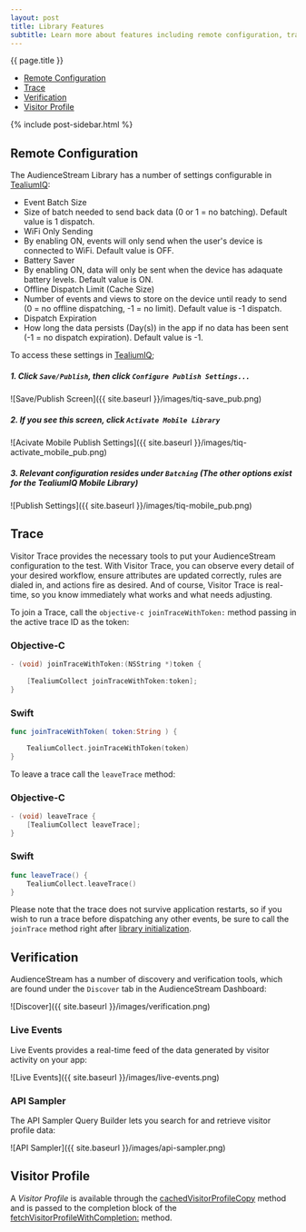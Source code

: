 ```yaml
---
layout: post
title: Library Features
subtitle: Learn more about features including remote configuration, trace, Verification, and Visitor Profile.
---
```

<!--more-->

<div class="sidebar">
	<div class="context_container pageNavigation_wrapper">
		<span class="context_title">{{ page.title }}</span>
		<ul class="pageNavigation">
			<li><a href="features.html#remote-config">Remote Configuration</a></li>
			<li><a href="features.html#trace">Trace</a></li>
			<li><a href="features.html#verification">Verification</a></li>
			<li><a href="features.html#profile">Visitor Profile</a></li>
		</ul>
	</div>
	{% include post-sidebar.html %}
</div>

## <a id="remote-config"></a>Remote Configuration

The AudienceStream Library has a number of settings configurable in [TealiumIQ](https://my.tealiumiq.com):

* Event Batch Size
 * Size of batch needed to send back data (0 or 1 = no batching). Default value is 1 dispatch.
* WiFi Only Sending
 * By enabling ON, events will only send when the user's device is connected to WiFi. Default value is OFF.
* Battery Saver
 * By enabling ON, data will only be sent when the device has adaquate battery levels. Default value is ON.
* Offline Dispatch Limit (Cache Size)
 * Number of events and views to store on the device until ready to send (0 = no offline dispatching, -1 = no limit). Default value is -1 dispatch.
* Dispatch Expiration
 * How long the data persists (Day(s)) in the app if no data has been sent (-1 = no dispatch expiration). Default value is -1.

To access these settings in [TealiumIQ](https://my.tealiumiq.com); 

##### 1. Click ```Save/Publish```, then click ```Configure Publish Settings...```

![Save/Publish Screen]({{ site.baseurl }}/images/tiq-save_pub.png)

#####  2. If you see this screen, click ```Activate Mobile Library```

![Acivate Mobile Publish Settings]({{ site.baseurl }}/images/tiq-activate_mobile_pub.png)

##### 3. Relevant configuration resides under ```Batching``` (The other options exist for the TealiumIQ Mobile Library)

![Publish Settings]({{ site.baseurl }}/images/tiq-mobile_pub.png)

## <a id="trace"></a>Trace 

Visitor Trace provides the necessary tools to put your AudienceStream configuration to the test. With Visitor Trace, you can observe every detail of your desired workflow, ensure attributes are updated correctly, rules are dialed in, and actions fire as desired. And of course, Visitor Trace is real-time, so you know immediately what works and what needs adjusting.

To join a Trace, call the ```objective-c joinTraceWithToken:``` method passing in the active trace ID as the token:
  
### Objective-C  
```objective-c
- (void) joinTraceWithToken:(NSString *)token {
    
    [TealiumCollect joinTraceWithToken:token];
}
```

### Swift
```swift
func joinTraceWithToken( token:String ) {

    TealiumCollect.joinTraceWithToken(token)
}
```

To leave a trace call the ```leaveTrace``` method:

### Objective-C  
```objective-c
- (void) leaveTrace {
    [TealiumCollect leaveTrace];
}
```

### Swift
```swift
func leaveTrace() {
    TealiumCollect.leaveTrace()
}
```

Please note that the trace does not survive application restarts, so if you wish to run a trace before dispatching any other events, be sure to call the ```joinTrace``` method right after [library initialization](getting-started.html#enable).

## <a id="verification"></a>Verification

AudienceStream has a number of discovery and verification tools, which are found under the ```Discover``` tab in the AudienceStream Dashboard:

![Discover]({{ site.baseurl }}/images/verification.png)

### Live Events

Live Events provides a real-time feed of the data generated by visitor activity on your app: 

![Live Events]({{ site.baseurl }}/images/live-events.png)

### API Sampler

The API Sampler Query Builder lets you search for and retrieve visitor profile data:

![API Sampler]({{ site.baseurl }}/images/api-sampler.png)

## <a id="profile"></a>Visitor Profile

A *Visitor Profile* is available through the [cachedVisitorProfileCopy](documentation/html/Classes/TealiumCollect.html#//api/name/cachedVisitorProfileCopy) method and is passed to the completion block of the [fetchVisitorProfileWithCompletion:](documentation/html/Classes/TealiumCollect.html#//api/name/fetchVisitorProfileWithCompletion:) method.  

